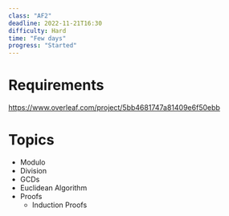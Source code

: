 ```yaml
---
class: "AF2"
deadline: 2022-11-21T16:30
difficulty: Hard
time: "Few days"
progress: "Started"
---
```


# Requirements
https://www.overleaf.com/project/5bb4681747a81409e6f50ebb

# Topics
- Modulo
- Division
- GCDs
- Euclidean Algorithm
- Proofs
	- Induction Proofs